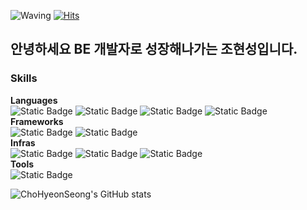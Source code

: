 ![Waving](https://capsule-render.vercel.app/api?type=waving&height=250&color=0:00A36C,100:90EE90&text=백엔드%20조현성&fontColor=FFFFFFFF&descAlign=0&descAlignY=51&fontAlign=34&fontAlignY=40)
[![Hits](https://hits.seeyoufarm.com/api/count/incr/badge.svg?url=https%3A%2F%2Fgithub.com%2FChoHyeonSeong&count_bg=%2379C83D&title_bg=%23555555&icon=vue-dot-js.svg&icon_color=%23E7E7E7&title=Hits&edge_flat=false)](https://hits.seeyoufarm.com)

## 안녕하세요 BE 개발자로 성장해나가는 조현성입니다.

### Skills
**Languages**<br>
![Static Badge](https://img.shields.io/badge/html5-%23E34F26?style=for-the-badge&logo=html5&logoColor=ffffff)
![Static Badge](https://img.shields.io/badge/css3-%231572B6?style=for-the-badge&logo=css3&logoColor=ffffff)
![Static Badge](https://img.shields.io/badge/javascript-%23F7DF1E?style=for-the-badge&logo=javascript&logoColor=ffffff)
![Static Badge](https://img.shields.io/badge/java-%23FFFFFF?style=for-the-badge&logo=openjdk&logoColor=%23000000)
<br>
**Frameworks**<br>
![Static Badge](https://img.shields.io/badge/spring-%236DB33F?style=for-the-badge&logo=spring&logoColor=ffffff)
![Static Badge](https://img.shields.io/badge/vue.js-%234FC08D?style=for-the-badge&logo=vuedotjs&logoColor=ffffff)
<br>
**Infras**<br>
![Static Badge](https://img.shields.io/badge/mysql-%234479A1?style=for-the-badge&logo=mysql&logoColor=ffffff)
![Static Badge](https://img.shields.io/badge/oracle-%23F80000?style=for-the-badge&logo=oracle&logoColor=ffffff)
![Static Badge](https://img.shields.io/badge/mongodb-%2347A248?style=for-the-badge&logo=mongodb&logoColor=ffffff)
<br>
**Tools**<br>
![Static Badge](https://img.shields.io/badge/docker-%232496ED?style=for-the-badge&logo=docker&logoColor=ffffff)
<br>

![ChoHyeonSeong's GitHub stats](https://github-readme-stats.vercel.app/api?username=ChoHyeonSeong&show_icons=true&theme=radical&bg_color=FFFFFFFF)

<!--
**ChoHyeonSeong/ChoHyeonSeong** is a ✨ _special_ ✨ repository because its `README.md` (this file) appears on your GitHub profile.

Here are some ideas to get you started:

- 🔭 I’m currently working on ...
- 🌱 I’m currently learning ...
- 👯 I’m looking to collaborate on ...
- 🤔 I’m looking for help with ...
- 💬 Ask me about ...
- 📫 How to reach me: ...
- 😄 Pronouns: ...
- ⚡ Fun fact: ...
-->
